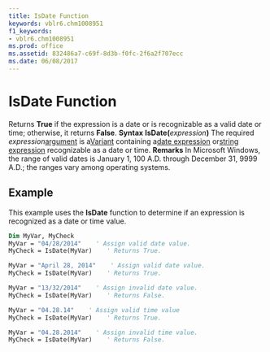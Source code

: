 ```yaml
---
title: IsDate Function
keywords: vblr6.chm1008951
f1_keywords:
- vblr6.chm1008951
ms.prod: office
ms.assetid: 832486a7-c69f-8d3b-f0fc-2f6a2f707ecc
ms.date: 06/08/2017
---
```



# IsDate Function



Returns **True** if the expression is a date or is recognizable as a valid date or time; otherwise, it returns **False**.
 **Syntax**
 **IsDate(**_expression_**)**
The required  _expression_[argument](vbe-glossary.md) is a[Variant](vbe-glossary.md) containing a[date expression](vbe-glossary.md) or[string expression](vbe-glossary.md) recognizable as a date or time.
 **Remarks**
In Microsoft Windows, the range of valid dates is January 1, 100 A.D. through December 31, 9999 A.D.; the ranges vary among operating systems.

## Example

This example uses the **IsDate** function to determine if an expression is recognized as a date or time value.


```vb
Dim MyVar, MyCheck
MyVar = "04/28/2014"    ' Assign valid date value.
MyCheck = IsDate(MyVar)    ' Returns True.

MyVar = "April 28, 2014"    ' Assign valid date value.
MyCheck = IsDate(MyVar)    ' Returns True.

MyVar = "13/32/2014"    ' Assign invalid date value.
MyCheck = IsDate(MyVar)    ' Returns False.

MyVar = "04.28.14"    ' Assign valid time value
MyCheck = IsDate(MyVar)    ' Returns True.

MyVar = "04.28.2014"    ' Assign invalid time value.
MyCheck = IsDate(MyVar)    ' Returns False.

```


